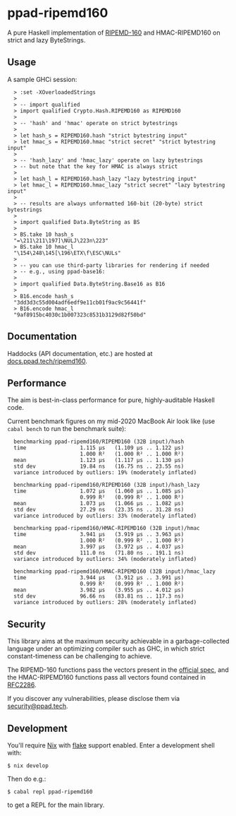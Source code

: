 # ppad-ripemd160

A pure Haskell implementation of [RIPEMD-160][ripem] and HMAC-RIPEMD160
on strict and lazy ByteStrings.

## Usage

A sample GHCi session:

```
  > :set -XOverloadedStrings
  >
  > -- import qualified
  > import qualified Crypto.Hash.RIPEMD160 as RIPEMD160
  >
  > -- 'hash' and 'hmac' operate on strict bytestrings
  >
  > let hash_s = RIPEMD160.hash "strict bytestring input"
  > let hmac_s = RIPEMD160.hmac "strict secret" "strict bytestring input"
  >
  > -- 'hash_lazy' and 'hmac_lazy' operate on lazy bytestrings
  > -- but note that the key for HMAC is always strict
  >
  > let hash_l = RIPEMD160.hash_lazy "lazy bytestring input"
  > let hmac_l = RIPEMD160.hmac_lazy "strict secret" "lazy bytestring input"
  >
  > -- results are always unformatted 160-bit (20-byte) strict bytestrings
  >
  > import qualified Data.ByteString as BS
  >
  > BS.take 10 hash_s
  "=\211\211\197]\NULJ\223n\223"
  > BS.take 10 hmac_l
  "\154\248\145[\196\ETX\f\ESC\NULs"
  >
  > -- you can use third-party libraries for rendering if needed
  > -- e.g., using ppad-base16:
  >
  > import qualified Data.ByteString.Base16 as B16
  >
  > B16.encode hash_s
  "3dd3d3c55d004adf6edf9e11cb01f9ac9c56441f"
  > B16.encode hmac_l
  "9af8915bc4030c1b007323c8531b3129d82f50bd"
```

## Documentation

Haddocks (API documentation, etc.) are hosted at
[docs.ppad.tech/ripemd160][hadoc].

## Performance

The aim is best-in-class performance for pure, highly-auditable Haskell
code.

Current benchmark figures on my mid-2020 MacBook Air look like (use
`cabal bench` to run the benchmark suite):

```
  benchmarking ppad-ripemd160/RIPEMD160 (32B input)/hash
  time                 1.115 μs   (1.109 μs .. 1.122 μs)
                       1.000 R²   (1.000 R² .. 1.000 R²)
  mean                 1.123 μs   (1.117 μs .. 1.130 μs)
  std dev              19.84 ns   (16.75 ns .. 23.55 ns)
  variance introduced by outliers: 19% (moderately inflated)

  benchmarking ppad-ripemd160/RIPEMD160 (32B input)/hash_lazy
  time                 1.072 μs   (1.060 μs .. 1.085 μs)
                       0.999 R²   (0.999 R² .. 1.000 R²)
  mean                 1.073 μs   (1.066 μs .. 1.082 μs)
  std dev              27.29 ns   (23.35 ns .. 31.28 ns)
  variance introduced by outliers: 33% (moderately inflated)

  benchmarking ppad-ripemd160/HMAC-RIPEMD160 (32B input)/hmac
  time                 3.941 μs   (3.919 μs .. 3.963 μs)
                       1.000 R²   (0.999 R² .. 1.000 R²)
  mean                 3.997 μs   (3.972 μs .. 4.037 μs)
  std dev              111.0 ns   (71.80 ns .. 191.1 ns)
  variance introduced by outliers: 34% (moderately inflated)

  benchmarking ppad-ripemd160/HMAC-RIPEMD160 (32B input)/hmac_lazy
  time                 3.944 μs   (3.912 μs .. 3.991 μs)
                       0.999 R²   (0.999 R² .. 1.000 R²)
  mean                 3.982 μs   (3.955 μs .. 4.012 μs)
  std dev              96.66 ns   (83.81 ns .. 117.3 ns)
  variance introduced by outliers: 28% (moderately inflated)
```

## Security

This library aims at the maximum security achievable in a
garbage-collected language under an optimizing compiler such as GHC, in
which strict constant-timeness can be challenging to achieve.

The RIPEMD-160 functions pass the vectors present in the [official
spec][ripem], and the HMAC-RIPEMD160 functions pass all vectors found
contained in [RFC2286][rfc22].

If you discover any vulnerabilities, please disclose them via
security@ppad.tech.

## Development

You'll require [Nix][nixos] with [flake][flake] support enabled. Enter a
development shell with:

```
$ nix develop
```

Then do e.g.:

```
$ cabal repl ppad-ripemd160
```

to get a REPL for the main library.

[nixos]: https://nixos.org/
[flake]: https://nixos.org/manual/nix/unstable/command-ref/new-cli/nix3-flake.html
[hadoc]: https://docs.ppad.tech/ripemd160
[ripem]: https://homes.esat.kuleuven.be/~bosselae/ripemd160/pdf/AB-9601/AB-9601.pdf
[rfc22]: https://www.rfc-editor.org/rfc/rfc2286.html#section-2
